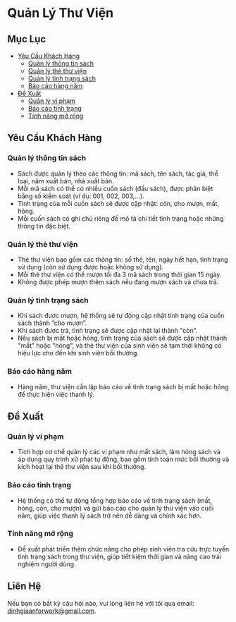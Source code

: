 # Quản Lý Thư Viện

## Mục Lục
- [Yêu Cầu Khách Hàng](#yêu-cầu-khách-hàng)
  - [Quản lý thông tin sách](#quản-lý-thông-tin-sách)
  - [Quản lý thẻ thư viện](#quản-lý-thẻ-thư-viện)
  - [Quản lý tình trạng sách](#quản-lý-tình-trạng-sách)
  - [Báo cáo hàng năm](#báo-cáo-hàng-năm)
- [Đề Xuất](#đề-xuất)
  - [Quản lý vi phạm](#quản-lý-vi-phạm)
  - [Báo cáo tình trạng](#báo-cáo-tình-trạng)
  - [Tính năng mở rộng](#tính-năng-mở-rộng)

## Yêu Cầu Khách Hàng

### Quản lý thông tin sách
- Sách được quản lý theo các thông tin: mã sách, tên sách, tác giả, thể loại, năm xuất bản, nhà xuất bản.
- Mỗi mã sách có thể có nhiều cuốn sách (đầu sách), được phân biệt bằng số kiểm soát (ví dụ: 001, 002, 003,…).
- Tình trạng của mỗi cuốn sách sẽ được cập nhật: còn, cho mượn, mất, hỏng.
- Mỗi cuốn sách có ghi chú riêng để mô tả chi tiết tình trạng hoặc những thông tin đặc biệt.

### Quản lý thẻ thư viện
- Thẻ thư viện bao gồm các thông tin: số thẻ, tên, ngày hết hạn, tình trạng sử dụng (còn sử dụng được hoặc không sử dụng).
- Mỗi thẻ thư viện có thể mượn tối đa 3 mã sách trong thời gian 15 ngày.
- Không được phép mượn thêm sách nếu đang mượn sách và chưa trả.

### Quản lý tình trạng sách
- Khi sách được mượn, hệ thống sẽ tự động cập nhật tình trạng của cuốn sách thành “cho mượn”.
- Khi sách được trả, tình trạng sẽ được cập nhật lại thành "còn".
- Nếu sách bị mất hoặc hỏng, tình trạng của sách sẽ được cập nhật thành "mất" hoặc "hỏng", và thẻ thư viện của sinh viên sẽ tạm thời không có hiệu lực cho đến khi sinh viên bồi thường.

### Báo cáo hàng năm
- Hàng năm, thư viện cần lập báo cáo về tình trạng sách bị mất hoặc hỏng để thực hiện việc thanh lý.

## Đề Xuất

### Quản lý vi phạm
- Tích hợp cơ chế quản lý các vi phạm như mất sách, làm hỏng sách và áp dụng quy trình xử phạt tự động, bao gồm tính toán mức bồi thường và kích hoạt lại thẻ thư viện sau khi bồi thường.

### Báo cáo tình trạng
- Hệ thống có thể tự động tổng hợp báo cáo về tình trạng sách (mất, hỏng, còn, cho mượn) và gửi báo cáo cho quản lý thư viện vào cuối năm, giúp việc thanh lý sách trở nên dễ dàng và chính xác hơn.

### Tính năng mở rộng
- Đề xuất phát triển thêm chức năng cho phép sinh viên tra cứu trực tuyến tình trạng sách trong thư viện, giúp tiết kiệm thời gian và nâng cao trải nghiệm người dùng.

## Liên Hệ
Nếu bạn có bất kỳ câu hỏi nào, vui lòng liên hệ với tôi qua email: [dinhgiaanforwork@gmail.com](mailto:dinhgiaanforwork@gmail.com).
